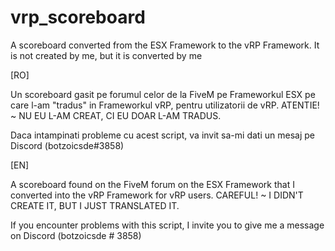 # vrp_scoreboard
A scoreboard converted from the ESX Framework to the vRP Framework. It is not created by me, but it is converted by me

[RO] 

Un scoreboard gasit pe forumul celor de la FiveM pe Frameworkul ESX pe care l-am "tradus" in Frameworkul vRP, pentru utilizatorii de vRP.
ATENTIE! ~ NU EU L-AM CREAT, CI EU DOAR L-AM TRADUS.

Daca intampinati probleme cu acest script, va invit sa-mi dati un mesaj pe Discord (botzoicsde#3858)

[EN] 

A scoreboard found on the FiveM forum on the ESX Framework that I converted into the vRP Framework for vRP users.
CAREFUL! ~ I DIDN'T CREATE IT, BUT I JUST TRANSLATED IT.

If you encounter problems with this script, I invite you to give me a message on Discord (botzoicsde # 3858)
